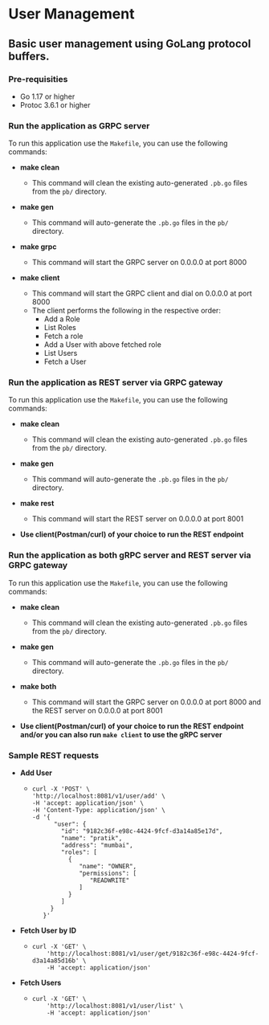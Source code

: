 # User Management 

## Basic user management using GoLang protocol buffers.

### Pre-requisities
- Go 1.17 or higher
- Protoc 3.6.1 or higher

### Run the application as GRPC server
To run this application use the `Makefile`, you can use the following commands:
- **make clean**
  - This command will clean the existing auto-generated `.pb.go` files from the `pb/` directory.
 
- **make gen**
  - This command will auto-generate the `.pb.go` files in the `pb/` directory.  

- **make grpc**
  - This command will start the GRPC server on 0.0.0.0 at port 8000

- **make client**
  - This command will start the GRPC client and dial on 0.0.0.0 at port 8000
  - The client performs the following in the respective order:
    - Add a Role
    - List Roles
    - Fetch a role
    - Add a User with above fetched role
    - List Users
    - Fetch a User

### Run the application as REST server via GRPC gateway
To run this application use the `Makefile`, you can use the following commands:
- **make clean**
  - This command will clean the existing auto-generated `.pb.go` files from the `pb/` directory.
 
- **make gen**
  - This command will auto-generate the `.pb.go` files in the `pb/` directory.  

- **make rest**
  - This command will start the REST server on 0.0.0.0 at port 8001

- **Use client(Postman/curl) of your choice to run the REST endpoint**

### Run the application as both gRPC server and REST server via GRPC gateway
To run this application use the `Makefile`, you can use the following commands:
- **make clean**
  - This command will clean the existing auto-generated `.pb.go` files from the `pb/` directory.
 
- **make gen**
  - This command will auto-generate the `.pb.go` files in the `pb/` directory.  

- **make both**
  - This command will start the GRPC server on 0.0.0.0 at port 8000 and the REST server on 0.0.0.0 at port 8001

- **Use client(Postman/curl) of your choice to run the REST endpoint and/or you can also run `make client` to use the gRPC server**


### Sample REST requests
- **Add User**
  - ```
    curl -X 'POST' \
    'http://localhost:8081/v1/user/add' \
    -H 'accept: application/json' \
    -H 'Content-Type: application/json' \
    -d '{
          "user": {
            "id": "9182c36f-e98c-4424-9fcf-d3a14a85e17d",
            "name": "pratik",
            "address": "mumbai",
            "roles": [
              {
                 "name": "OWNER",
                 "permissions": [
                    "READWRITE"
                 ]
              }
            ]
         }
       }'
       ```
- **Fetch User by ID**
  - ```
    curl -X 'GET' \
        'http://localhost:8081/v1/user/get/9182c36f-e98c-4424-9fcf-d3a14a85d16b' \
        -H 'accept: application/json'
    ```

- **Fetch Users**
  - ```
    curl -X 'GET' \
        'http://localhost:8081/v1/user/list' \
        -H 'accept: application/json'
    ```

